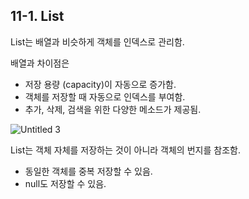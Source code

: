 ## 11-1. List


List는 배열과 비슷하게 객체를 인덱스로 관리함.

배열과 차이점은 

- 저장 용량 (capacity)이 자동으로 증가함.
- 객체를 저장할 때 자동으로 인덱스를 부여함.
- 추가, 삭제, 검색을 위한 다양한 메소드가 제공됨.

![Untitled 3](https://user-images.githubusercontent.com/80656733/150926745-8ae7192e-703f-47fb-a817-1b5ad8312d57.png)

List는 객체 자체를 저장하는 것이 아니라 객체의 번지를 참조함. 

- 동일한 객체를 중복 저장할 수 있음.
- null도 저장할 수 있음.
